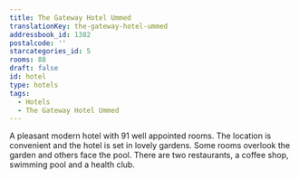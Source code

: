 ```yaml
---
title: The Gateway Hotel Ummed
translationKey: the-gateway-hotel-ummed
addressbook_id: 1382
postalcode: ''
starcategories_id: 5
rooms: 88
draft: false
id: hotel
type: hotels
tags:
  - Hotels
  - The Gateway Hotel Ummed
---
```

A pleasant modern hotel with 91 well appointed rooms. The location is convenient and the hotel is set in lovely gardens. Some rooms overlook the garden and others face the pool. There are two restaurants, a coffee shop, swimming pool and a health club.